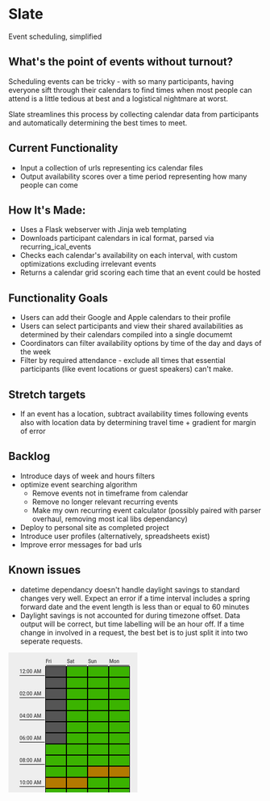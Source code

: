 # Slate
Event scheduling, simplified

## What's the point of events without turnout?
Scheduling events can be tricky - with so many participants, having everyone sift through their calendars to find times when most people can attend is a little tedious at best and a logistical nightmare at worst.

Slate streamlines this process by collecting calendar data from participants and automatically determining the best times to meet.


## Current Functionality
* Input a collection of urls representing ics calendar files
* Output availability scores over a time period representing  how many people can come


## How It's Made:
 - Uses a Flask webserver with Jinja web templating 
 - Downloads participant calendars in ical format, parsed via recurring_ical_events
 - Checks each calendar's availability on each interval, with custom optimizations excluding irrelevant events
 - Returns a calendar grid scoring each time that an event could be hosted

## Functionality Goals
* Users can add their Google and Apple calendars to their profile
* Users can select participants and view their shared availabilities as determined by their calendars compiled into a single documemt
* Coordinators can filter availability options by time of the day and days of the week
* Filter by required attendance - exclude all times that essential participants (like event locations or guest speakers) can't make.

## Stretch targets
* If an event has a location, subtract availability times following events also with location data by determining travel time + gradient for margin of error

## Backlog
 - Introduce days of week and hours filters
 - optimize event searching algorithm
    - Remove events not in timeframe from calendar
    - Remove no longer relevant recurring events 
    - Make my own recurring event calculator (possibly paired with parser overhaul, removing most ical libs dependancy)
 - Deploy to personal site as completed project
 - Introduce user profiles (alternatively, spreadsheets exist)
 - Improve error messages for bad urls


## Known issues
 - datetime dependancy doesn't handle daylight savings to standard changes very well.  Expect an error if a time interval includes a spring forward date and the event length is less than or equal to 60 minutes
 - Daylight savings is not accounted for during timezone offset.  Data output will be correct, but time labelling will be an hour off.  If a time change in involved in a request, the best bet is to just split it into two seperate requests.


 ![Daylight "Savings"](https://github.com/asimonson1125/Slate/blob/main/daylight"saver".png)